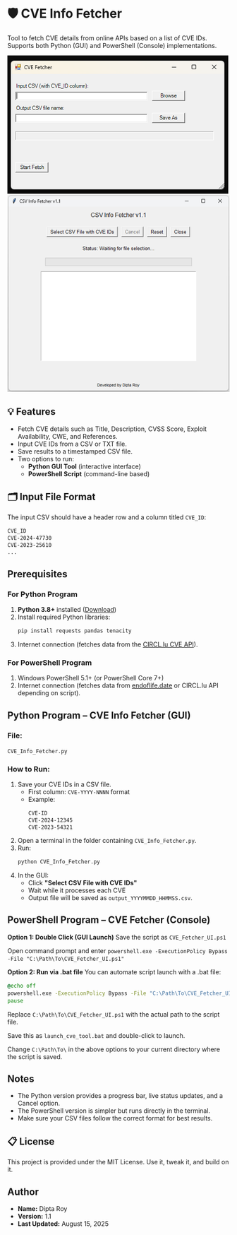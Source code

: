 # 🛡️ CVE Info Fetcher 

Tool to fetch CVE details from online APIs based on a list of CVE IDs. Supports both Python (GUI) and PowerShell (Console) implementations.

![CVE Fetcher Screenshot](https://raw.githubusercontent.com/dipta-roy/CVE_Fetcher/refs/heads/main/screenshot.png)
![CVE Fetcher Screenshot](https://raw.githubusercontent.com/dipta-roy/CVE_Fetcher/refs/heads/main/Python_Screenshot.png)

## 💡 Features

- Fetch CVE details such as Title, Description, CVSS Score, Exploit Availability, CWE, and References.
- Input CVE IDs from a CSV or TXT file.
- Save results to a timestamped CSV file.
- Two options to run:
  - **Python GUI Tool** (interactive interface)
  - **PowerShell Script** (command-line based)

## 🗂️ Input File Format

The input CSV should have a header row and a column titled `CVE_ID`:

```csv
CVE_ID
CVE-2024-47730
CVE-2023-25610
...
```

## Prerequisites

### For Python Program
1. **Python 3.8+** installed ([Download](https://www.python.org/downloads/))
2. Install required Python libraries:
   ```bash
   pip install requests pandas tenacity
   ```
3. Internet connection (fetches data from the [CIRCL.lu CVE API](https://cve.circl.lu/api)).

### For PowerShell Program
1. Windows PowerShell 5.1+ (or PowerShell Core 7+)
2. Internet connection (fetches data from [endoflife.date](https://endoflife.date/api) or CIRCL.lu API depending on script).


## Python Program – CVE Info Fetcher (GUI)

### File:
`CVE_Info_Fetcher.py`

### How to Run:
1. Save your CVE IDs in a CSV file.
   - First column: `CVE-YYYY-NNNN` format
   - Example:
     ```
     CVE-ID
     CVE-2024-12345
     CVE-2023-54321
     ```
2. Open a terminal in the folder containing `CVE_Info_Fetcher.py`.
3. Run:
   ```bash
   python CVE_Info_Fetcher.py
   ```
4. In the GUI:
   - Click **"Select CSV File with CVE IDs"**
   - Wait while it processes each CVE
   - Output file will be saved as `output_YYYYMMDD_HHMMSS.csv`.
   
## PowerShell Program – CVE Fetcher (Console) 

**Option 1: Double Click (GUI Launch)**
Save the script as `CVE_Fetcher_UI.ps1`

Open command prompt and enter `powershell.exe -ExecutionPolicy Bypass -File "C:\Path\To\CVE_Fetcher_UI.ps1"`

**Option 2: Run via .bat file**
You can automate script launch with a .bat file:

```bat
@echo off
powershell.exe -ExecutionPolicy Bypass -File "C:\Path\To\CVE_Fetcher_UI.ps1"
pause
```
Replace `C:\Path\To\CVE_Fetcher_UI.ps1` with the actual path to the script file.

Save this as `launch_cve_tool.bat` and double-click to launch.

Change `C:\Path\To\` in the above options to your current directory where the script is saved.


## Notes
- The Python version provides a progress bar, live status updates, and a Cancel option.
- The PowerShell version is simpler but runs directly in the terminal.
- Make sure your CSV files follow the correct format for best results.

## 📋 License

This project is provided under the MIT License. Use it, tweak it, and build on it.

## Author

- **Name:** Dipta Roy
- **Version:** 1.1
- **Last Updated:** August 15, 2025
